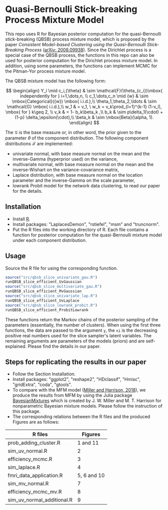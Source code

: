 # Quasi-Bernoulli Stick-breaking Process Mixture Model

This repo uses R for Bayesian posterior computation for the quasi-Bernoulli stick-breaking (QBSB) process mixture model, which is proposed by the paper *Consistent Model-based Clustering using the Quasi-Bernoulli Stick-Breaking Process* ([arXiv: 2008.09938](https://arxiv.org/abs/2008.09938)). Since the Dirichlet process is a special case of the QBSB process, the functions in this repo can also be used for posterior computation for the Dirichlet process mixture model. In addition, using some parameters, the functions can implement MCMC for the Pitman-Yor process mixture model.

The QBSB mixture model has the following form:

$$
\begin{align}
     Y_i \mid c_i,{\theta} & \sim \mathcal{F}(\theta_{c_i})\mbox{ independently for } 			i=1,\dots,n, \\
     c_1,\dots,c_n \mid {w} & \sim \mbox{Categorical}({w}) \mbox{ i.i.d.},\\
	 \theta_1,\theta_2,\ldots & \sim \mathcal{G} \mbox{ i.i.d.},\\
      w_1 & = v_1, \ w_k = v_k\prod_{l=1}^{k-1} (1-v_l), \mbox{ for } k\geq 2, \\
      v_k & = 1- b_k\beta_k ,\\
      b_k & \sim p\delta_1(\cdot) + (1-p) \delta_\epsilon(\cdot),\\
      \beta_k & \sim  \mbox{Beta}(\alpha, 1).
\end{align}
$$

The $\mathcal{G}$ is the base measure or, in other word, the prior given to the parameter $\theta$ of the component distribution. The following component distributions $\mathcal{F}$ are implemented:

- univariate normal, with base measure normal on the mean and the inverse-Gamma (hyperprior used) on the variance,
- multivariate normal, with base measure normal on the mean and the inverse-Wishart on the variance-covariance matrix,
- Laplace distribution, with base measure normal on the location parameter and the inverse-Gamma on the scale parameter,
- lowrank Probit model for the network data clustering, to read our paper for the details.



## Installation

- Install [R](https://www.r-project.org/).
- Install packages: "LaplacesDemon", "rstiefel", "msm" and "truncnorm".
- Put the R files into the working directory of R. Each file contains a function for posterior computation for the quasi-Bernoulli mixture model under each component distribution.



## Usage

Source the R file for using the corresponding function.

```R
source("src/qbsb_slice_univariate_gau.R")
runQBSB_slice_efficient_UvGaussian
source("src/qbsb_slice_multivariate_gau.R")
runQBSB_slice_efficient_MvGaussian
source("src/qbsb_slice_univariate_lap.R")
runQBSB_slice_efficient_UvLaplace
source("src/qbsb_slice_lowrank_probit.R")
runQBSB_slice_efficient_ProbitLowrank
```

These functions return the Markov chains of the posterior sampling of the parameters (essentially, the number of clusters). When using the first three functions, the data are passed to the argument `y`, the `xi` is the decreasing positive real numbers used for the slice sampler's latent variables. The remaining arguments are parameters of the models (priors) and are self-explained. Please find the details in our paper.



## Steps for replicating the results in our paper

- Follow the Section Installation.
- Install packages: "ggplot2", "reshape2", "HDclassif", "Hmisc", "gridExtra", "coda", "gtools".
- To compare with the MFM model ([Miller and Harrison, 2018](https://www.tandfonline.com/doi/full/10.1080/01621459.2016.1255636?casa_token=tlesuHLlGLcAAAAA%3AO1CempPvL1drsvhYidJuQDFn2QCpL4aJFkhAyS7iCseMCXE7mhF-IeQVOQoCVt23wsKOCXVhobT2PRE)), we produce the results from MFM by using the Julia package [BayesianMixtures](https://github.com/jwmi/BayesianMixtures.jl) which is created by J. W. Miller and M. T. Harrison for nonparametric Bayesian mixture models. Please follow the instruction of this package.
- The corresponding relations between the R files and the produced Figures are as follows:

| R files                    | Figures     |
| -------------------------- | ----------- |
| prob_adding_cluster.R      | 1 and 11    |
| sim_uv_normal.R            | 2           |
| efficiency_mcmc.R          | 3           |
| sim_laplace.R              | 4           |
| fmri_data_application.R    | 5, 6 and 10 |
| sim_mv_normal.R            | 7           |
| efficiency_mcmc_mv.R       | 8           |
| sim_uv_normal_additional.R | 9           |

